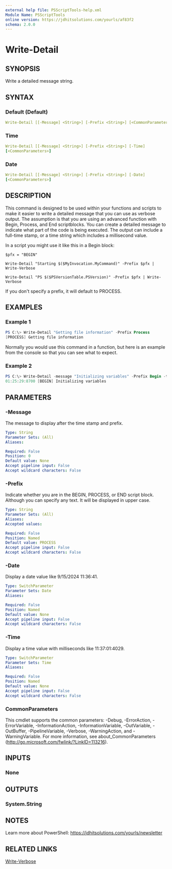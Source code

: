 ```yaml
---
external help file: PSScriptTools-help.xml
Module Name: PSScriptTools
online version: https://jdhitsolutions.com/yourls/af83f2
schema: 2.0.0
---
```


# Write-Detail

## SYNOPSIS

Write a detailed message string.

## SYNTAX

### Default (Default)

```yaml
Write-Detail [[-Message] <String>] [-Prefix <String>] [<CommonParameters>]
```

### Time

```yaml
Write-Detail [[-Message] <String>] [-Prefix <String>] [-Time]
[<CommonParameters>]
```

### Date

```yaml
Write-Detail [[-Message] <String>] [-Prefix <String>] [-Date]
[<CommonParameters>]
```

## DESCRIPTION

This command is designed to be used within your functions and scripts to make it easier to write a detailed message that you can use as verbose output. The assumption is that you are using an advanced function with Begin, Process, and End scriptblocks. You can create a detailed message to indicate what part of the code is being executed. The output can include a full-time stamp, or a time string which includes a millisecond value.

In a script you might use it like this in a Begin block:

    $pfx = "BEGIN"

    Write-Detail "Starting $($MyInvocation.MyCommand)" -Prefix $pfx | Write-Verbose

    Write-Detail "PS $($PSVersionTable.PSVersion)" -Prefix $pfx | Write-Verbose

If you don't specify a prefix, it will default to PROCESS.

## EXAMPLES

### Example 1

```powershell
PS C:\> Write-Detail "Getting file information" -Prefix Process
[PROCESS] Getting file information
```

Normally you would use this command in a function, but here is an example from the console so that you can see what to expect.

### Example 2

```powershell
PS C:\> Write-Detail -message "Initializing variables" -Prefix Begin -time
01:25:29:8700 [BEGIN] Initializing variables
```

## PARAMETERS

### -Message

The message to display after the time stamp and prefix.

```yaml
Type: String
Parameter Sets: (All)
Aliases:

Required: False
Position: 0
Default value: None
Accept pipeline input: False
Accept wildcard characters: False
```

### -Prefix

Indicate whether you are in the BEGIN, PROCESS, or END script block. Although you can specify any text. It will be displayed in upper case.

```yaml
Type: String
Parameter Sets: (All)
Aliases:
Accepted values:

Required: False
Position: Named
Default value: PROCESS
Accept pipeline input: False
Accept wildcard characters: False
```

### -Date

Display a date value like 9/15/2024 11:36:41.

```yaml
Type: SwitchParameter
Parameter Sets: Date
Aliases:

Required: False
Position: Named
Default value: None
Accept pipeline input: False
Accept wildcard characters: False
```

### -Time

Display a time value with milliseconds like 11:37:01:4029.

```yaml
Type: SwitchParameter
Parameter Sets: Time
Aliases:

Required: False
Position: Named
Default value: None
Accept pipeline input: False
Accept wildcard characters: False
```

### CommonParameters

This cmdlet supports the common parameters: -Debug, -ErrorAction, -ErrorVariable, -InformationAction, -InformationVariable, -OutVariable, -OutBuffer, -PipelineVariable, -Verbose, -WarningAction, and -WarningVariable. For more information, see about_CommonParameters (http://go.microsoft.com/fwlink/?LinkID=113216).

## INPUTS

### None

## OUTPUTS

### System.String

## NOTES

Learn more about PowerShell: https://jdhitsolutions.com/yourls/newsletter

## RELATED LINKS

[Write-Verbose]()
